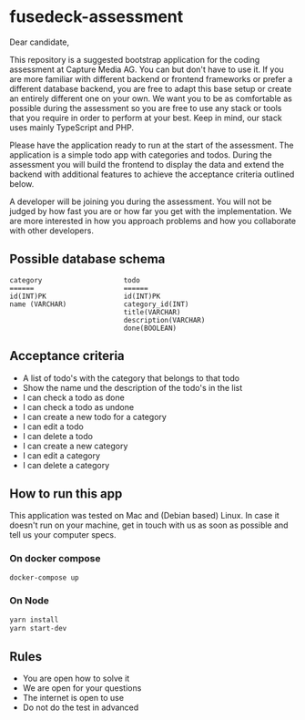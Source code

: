 # fusedeck-assessment

Dear candidate,

This repository is a suggested bootstrap application for the coding assessment at Capture Media AG. You can but don't have to use it. If you are more familiar with different backend or frontend frameworks or prefer a different database backend, you are free to adapt this base setup or create an entirely different one on your own. We want you to be as comfortable as possible during the assessment so you are free to use any stack or tools that you require in order to perform at your best. Keep in mind, our stack uses mainly TypeScript and PHP.

Please have the application ready to run at the start of the assessment. The application is a simple todo app with categories and todos. During the assessment you will build the frontend to display the data and extend the backend with additional features to achieve the acceptance criteria outlined below.

A developer will be joining you during the assessment. You will not be judged by how fast you are or how far you get with the implementation. We are more interested in how you approach problems and how you collaborate with other developers.

## Possible database schema
```
category                    todo
======                      ======
id(INT)PK                   id(INT)PK
name (VARCHAR)              category_id(INT)
                            title(VARCHAR)
                            description(VARCHAR)
                            done(BOOLEAN)
```

## Acceptance criteria
- A list of todo's with the category that belongs to that todo
- Show the name und the description of the todo's in the list
- I can check a todo as done
- I can check a todo as undone
- I can create a new todo for a category
- I can edit a todo
- I can delete a todo
- I can create a new category
- I can edit a category
- I can delete a category

## How to run this app
This application was tested on Mac and (Debian based) Linux. In case it doesn't run on your machine, get in touch with us as soon as possible and tell us your computer specs.

### On docker compose
```sh
docker-compose up
```

### On Node
```sh
yarn install
yarn start-dev
```

## Rules
- You are open how to solve it
- We are open for your questions
- The internet is open to use
- Do not do the test in advanced